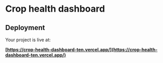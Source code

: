 # Crop health dashboard


## Deployment

Your project is live at:

**[https://crop-health-dashboard-ten.vercel.app/](https://crop-health-dashboard-ten.vercel.app/)**
